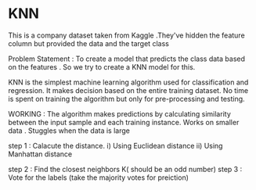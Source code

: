 # KNN
This is a company dataset taken from Kaggle .They've hidden the feature column but provided the data and the target class

Problem Statement : To create a model that predicts the class data based on the features . So we try to create a KNN model for this.

KNN is the simplest machine learning algorithm used for classification and regression. 
It makes decision based on the entire training dataset. No time is spent on training the algorithm but only for pre-processing and testing.

WORKING : The algorithm makes predictions by calculating similarity between the input sample and each training instance.
Works on smaller data . Stuggles when the data is large


step 1 : Calacute the distance. i) Using Euclidean distance
                                ii) Using Manhattan distance
                                
step 2 : Find the closest neighbors K( should be an odd number)
step 3 : Vote for the labels (take the majority votes for preiction)



      

